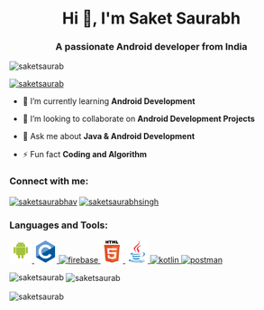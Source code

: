 <h1 align="center">Hi 👋, I'm Saket Saurabh</h1>
<h3 align="center">A passionate Android developer from India</h3>

<p align="left"> <img src="https://komarev.com/ghpvc/?username=saketsaurab&label=Profile%20views&color=0e75b6&style=flat" alt="saketsaurab" /> </p>

<p align="left"> <a href="https://github.com/ryo-ma/github-profile-trophy"><img src="https://github-profile-trophy.vercel.app/?username=saketsaurab" alt="saketsaurab" /></a> </p>

- 🌱 I’m currently learning **Android Development**

- 👯 I’m looking to collaborate on **Android Development Projects**

- 💬 Ask me about **Java & Android Development**

- ⚡ Fun fact **Coding and Algorithm**

<h3 align="left">Connect with me:</h3>
<p align="left">
<a href="https://twitter.com/saketsaurabhav" target="blank"><img align="center" src="https://raw.githubusercontent.com/rahuldkjain/github-profile-readme-generator/master/src/images/icons/Social/twitter.svg" alt="saketsaurabhav" height="30" width="40" /></a>
<a href="https://linkedin.com/in/saketsaurabhsingh" target="blank"><img align="center" src="https://raw.githubusercontent.com/rahuldkjain/github-profile-readme-generator/master/src/images/icons/Social/linked-in-alt.svg" alt="saketsaurabhsingh" height="30" width="40" /></a>
</p>

<h3 align="left">Languages and Tools:</h3>
<p align="left"> <a href="https://developer.android.com" target="_blank"> <img src="https://raw.githubusercontent.com/devicons/devicon/master/icons/android/android-original-wordmark.svg" alt="android" width="40" height="40"/> </a> <a href="https://www.cprogramming.com/" target="_blank"> <img src="https://raw.githubusercontent.com/devicons/devicon/master/icons/c/c-original.svg" alt="c" width="40" height="40"/> </a> <a href="https://firebase.google.com/" target="_blank"> <img src="https://www.vectorlogo.zone/logos/firebase/firebase-icon.svg" alt="firebase" width="40" height="40"/> </a> <a href="https://www.w3.org/html/" target="_blank"> <img src="https://raw.githubusercontent.com/devicons/devicon/master/icons/html5/html5-original-wordmark.svg" alt="html5" width="40" height="40"/> </a> <a href="https://www.java.com" target="_blank"> <img src="https://raw.githubusercontent.com/devicons/devicon/master/icons/java/java-original.svg" alt="java" width="40" height="40"/> </a> <a href="https://kotlinlang.org" target="_blank"> <img src="https://www.vectorlogo.zone/logos/kotlinlang/kotlinlang-icon.svg" alt="kotlin" width="40" height="40"/> </a> <a href="https://postman.com" target="_blank"> <img src="https://www.vectorlogo.zone/logos/getpostman/getpostman-icon.svg" alt="postman" width="40" height="40"/> </a> </p>

<p><img align="left" src="https://github-readme-stats.vercel.app/api/top-langs?username=saketsaurab&show_icons=true&locale=en&layout=compact" alt="saketsaurab" /></p>

<p>&nbsp;<img align="center" src="https://github-readme-stats.vercel.app/api?username=saketsaurab&show_icons=true&locale=en" alt="saketsaurab" /></p>

<p><img align="center" src="https://github-readme-streak-stats.herokuapp.com/?user=saketsaurab&" alt="saketsaurab" /></p>
